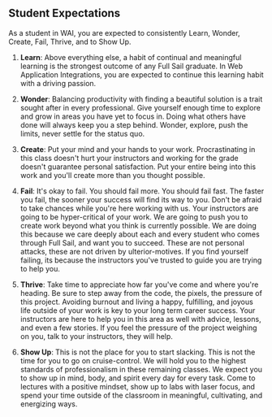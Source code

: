 ## Student Expectations

As a student in WAI, you are expected to consistently Learn, Wonder, Create, Fail, Thrive, and to Show Up.

1. **Learn**: Above everything else, a habit of continual and meaningful learning is the strongest outcome of any Full Sail graduate. In Web Application Integrations, you are expected to continue this learning habit with a driving passion.

2. **Wonder**: Balancing productivity with finding a beautiful solution is a trait sought after in every professional. Give yourself enough time to explore and grow in areas you have yet to focus in. Doing what others have done will always keep you a step behind. Wonder, explore, push the limits, never settle for the status quo.

3. **Create**: Put your mind and your hands to your work. Procrastinating in this class doesn't hurt your instructors and working for the grade doesn't guarantee personal satisfaction. Put your entire being into this work and you'll create more than you thought possible.

4. **Fail**: It's okay to fail. You should fail more. You should fail fast. The faster you fail, the sooner your success will find its way to you. Don't be afraid to take chances while you're here working with us. Your instructors are going to be hyper-critical of your work. We are going to push you to create work beyond what you think is currently possible. We are doing this because we care deeply about each and every student who comes through Full Sail, and want you to succeed. These are not personal attacks, these are not driven by ulterior-motives. If you find yourself failing, its because the instructors you've trusted to guide you are trying to help you.

5. **Thrive**: Take time to appreciate how far you've come and where you're heading. Be sure to step away from the code, the pixels, the pressure of this project. Avoiding burnout and living a happy, fulfilling, and joyous life outside of your work is key to your long term career success. Your instructors are here to help you in this area as well with advice, lessons, and even a few stories. If you feel the pressure of the project weighing on you, talk to your instructors, they will help.

6. **Show Up**: This is not the place for you to start slacking. This is not the time for you to go on cruise-control. We will hold you to the highest standards of professionalism in these remaining classes. We expect you to show up in mind, body, and spirit every day for every task. Come to lectures with a positive mindset, show up to labs with laser focus, and spend your time outside of the classroom in meaningful, cultivating, and energizing ways. 
